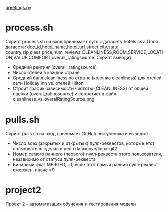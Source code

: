 [greetings.py](greetings.py)


# process.sh
Скрипт process.sh на вход принимает путь к датасету hotels.csv.
Поля датасета: doc_id,hotel_name,hotel_url,street,city,state, country,zip,class,price,num_reviews,CLEANLINESS,ROOM,SERVICE,LOCATION,VALUE,COMFORT,overall_ratingsource.
Скрипт выводит:
- Средний рейтинг (overall_ratingsource)
- Число отелей в каждой стране
- Средний балл cleanliness по стране (колонка cleanliness) для отелей сети Holiday Inn vs. отелей Hilton
- Строит график зависимости чистоты (CLEANLINESS) от общей оценки (overal_ratingsource) и сохратяет в файл cleanliness_vs_overalRatingSource.png 

# pulls.sh
Скрипт pulls.sh на вход принимает GitHub ник ученика и выводит:
- Число всех (закрытых и открытых) пулл-реквестов, которые этот пользователь сделал в репо datamove/linux-git2
- Номер самого раннего (первого) пулл-реквеста этого пользователя, независимо от статуса пулл-реквеста
- Бинарный флаг MERGED, =1, если этот самый ранний пулл-реквест смержен, иначе =0

# project2
Проект 2 - автоматизация обучения и тестирования модели
